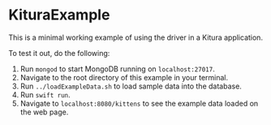 # KituraExample

This is a minimal working example of using the driver in a Kitura application.

To test it out, do the following:
1. Run `mongod` to start MongoDB running on `localhost:27017`.
1. Navigate to the root directory of this example in your terminal.
1. Run `../loadExampleData.sh` to load sample data into the database.
1. Run `swift run`.
1. Navigate to `localhost:8080/kittens` to see the example data loaded on the web page.
